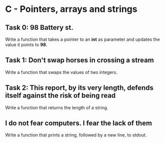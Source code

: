 # C - Pointers, arrays and strings

## Task 0: 98 Battery st.

Write a function that takes a pointer to an **int** as parameter and updates the value it points to **98**.

## Task 1: Don't swap horses in crossing a stream

Write a function that swaps the values of two integers.

## Task 2: This report, by its very length, defends itself against the risk of being read

Write a function that returns the length of a string.

## I do not fear computers. I fear the lack of them

Write a function that prints a string, followed by a new line, to stdout.

